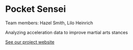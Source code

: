 # Pocket Sensei

Team members: Hazel Smith, Lilo Heinrich

Analyzing acceleration data to improve martial arts stances

[See our project website](https://sites.google.com/view/pocketsensei/home)

